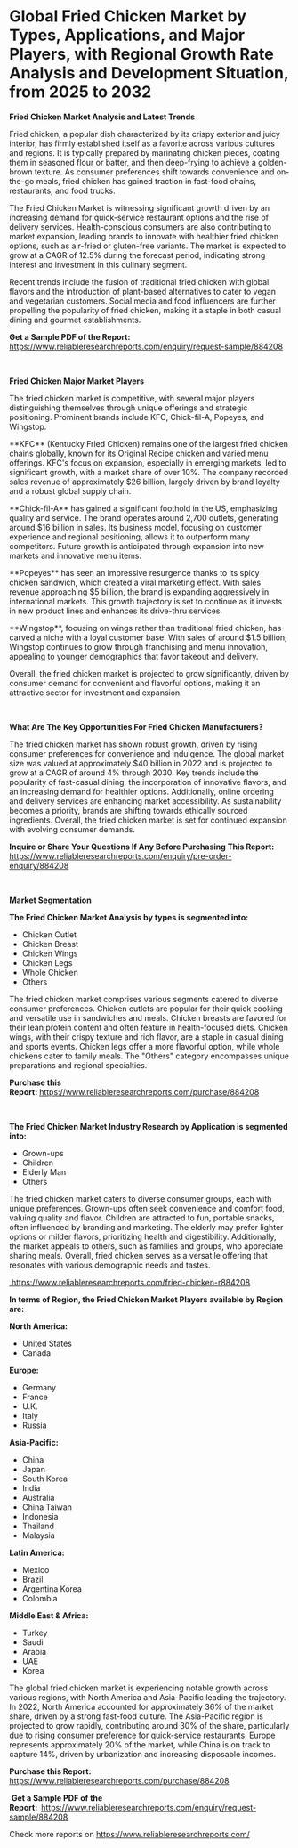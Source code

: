 <p><h1>Global Fried Chicken Market by Types, Applications, and Major Players, with Regional Growth Rate Analysis and Development Situation, from 2025 to 2032</h1></p><p><strong>Fried Chicken Market Analysis and Latest Trends</strong></p>
<p><p>Fried chicken, a popular dish characterized by its crispy exterior and juicy interior, has firmly established itself as a favorite across various cultures and regions. It is typically prepared by marinating chicken pieces, coating them in seasoned flour or batter, and then deep-frying to achieve a golden-brown texture. As consumer preferences shift towards convenience and on-the-go meals, fried chicken has gained traction in fast-food chains, restaurants, and food trucks.</p><p>The Fried Chicken Market is witnessing significant growth driven by an increasing demand for quick-service restaurant options and the rise of delivery services. Health-conscious consumers are also contributing to market expansion, leading brands to innovate with healthier fried chicken options, such as air-fried or gluten-free variants. The market is expected to grow at a CAGR of 12.5% during the forecast period, indicating strong interest and investment in this culinary segment.</p><p>Recent trends include the fusion of traditional fried chicken with global flavors and the introduction of plant-based alternatives to cater to vegan and vegetarian customers. Social media and food influencers are further propelling the popularity of fried chicken, making it a staple in both casual dining and gourmet establishments.</p></p>
<p><strong>Get a Sample PDF of the Report:&nbsp;</strong> <a href="https://www.reliableresearchreports.com/enquiry/request-sample/884208?utm_campaign=2146&utm_medium=2&utm_source=Github&utm_content=ia&utm_term=14022025&utm_id=fried-chicken">https://www.reliableresearchreports.com/enquiry/request-sample/884208</a></p>
<p>&nbsp;</p>
<p><strong>Fried Chicken Major Market Players</strong></p>
<p><p>The fried chicken market is competitive, with several major players distinguishing themselves through unique offerings and strategic positioning. Prominent brands include KFC, Chick-fil-A, Popeyes, and Wingstop. </p><p>**KFC** (Kentucky Fried Chicken) remains one of the largest fried chicken chains globally, known for its Original Recipe chicken and varied menu offerings. KFC's focus on expansion, especially in emerging markets, led to significant growth, with a market share of over 10%. The company recorded sales revenue of approximately $26 billion, largely driven by brand loyalty and a robust global supply chain.</p><p>**Chick-fil-A** has gained a significant foothold in the US, emphasizing quality and service. The brand operates around 2,700 outlets, generating around $16 billion in sales. Its business model, focusing on customer experience and regional positioning, allows it to outperform many competitors. Future growth is anticipated through expansion into new markets and innovative menu items.</p><p>**Popeyes** has seen an impressive resurgence thanks to its spicy chicken sandwich, which created a viral marketing effect. With sales revenue approaching $5 billion, the brand is expanding aggressively in international markets. This growth trajectory is set to continue as it invests in new product lines and enhances its drive-thru services.</p><p>**Wingstop**, focusing on wings rather than traditional fried chicken, has carved a niche with a loyal customer base. With sales of around $1.5 billion, Wingstop continues to grow through franchising and menu innovation, appealing to younger demographics that favor takeout and delivery.</p><p>Overall, the fried chicken market is projected to grow significantly, driven by consumer demand for convenient and flavorful options, making it an attractive sector for investment and expansion.</p></p>
<p>&nbsp;</p>
<p><strong>What Are The Key Opportunities For Fried Chicken Manufacturers?</strong></p>
<p><p>The fried chicken market has shown robust growth, driven by rising consumer preferences for convenience and indulgence. The global market size was valued at approximately $40 billion in 2022 and is projected to grow at a CAGR of around 4% through 2030. Key trends include the popularity of fast-casual dining, the incorporation of innovative flavors, and an increasing demand for healthier options. Additionally, online ordering and delivery services are enhancing market accessibility. As sustainability becomes a priority, brands are shifting towards ethically sourced ingredients. Overall, the fried chicken market is set for continued expansion with evolving consumer demands.</p></p>
<p><strong>Inquire or Share Your Questions If Any Before Purchasing This Report:</strong> <a href="https://www.reliableresearchreports.com/enquiry/pre-order-enquiry/884208?utm_campaign=2146&utm_medium=2&utm_source=Github&utm_content=ia&utm_term=14022025&utm_id=fried-chicken">https://www.reliableresearchreports.com/enquiry/pre-order-enquiry/884208</a></p>
<p>&nbsp;</p>
<p><strong>Market Segmentation</strong></p>
<p><strong>The Fried Chicken Market Analysis by types is segmented into:</strong></p>
<p><ul><li>Chicken Cutlet</li><li>Chicken Breast</li><li>Chicken Wings</li><li>Chicken Legs</li><li>Whole Chicken</li><li>Others</li></ul></p>
<p><p>The fried chicken market comprises various segments catered to diverse consumer preferences. Chicken cutlets are popular for their quick cooking and versatile use in sandwiches and meals. Chicken breasts are favored for their lean protein content and often feature in health-focused diets. Chicken wings, with their crispy texture and rich flavor, are a staple in casual dining and sports events. Chicken legs offer a more flavorful option, while whole chickens cater to family meals. The "Others" category encompasses unique preparations and regional specialties.</p></p>
<p><strong>Purchase this Report:&nbsp;</strong><a href="https://www.reliableresearchreports.com/purchase/884208?utm_campaign=2146&utm_medium=2&utm_source=Github&utm_content=ia&utm_term=14022025&utm_id=fried-chicken">https://www.reliableresearchreports.com/purchase/884208</a></p>
<p>&nbsp;</p>
<p><strong>The Fried Chicken Market Industry Research by Application is segmented into:</strong></p>
<p><ul><li>Grown-ups</li><li>Children</li><li>Elderly Man</li><li>Others</li></ul></p>
<p><p>The fried chicken market caters to diverse consumer groups, each with unique preferences. Grown-ups often seek convenience and comfort food, valuing quality and flavor. Children are attracted to fun, portable snacks, often influenced by branding and marketing. The elderly may prefer lighter options or milder flavors, prioritizing health and digestibility. Additionally, the market appeals to others, such as families and groups, who appreciate sharing meals. Overall, fried chicken serves as a versatile offering that resonates with various demographic needs and tastes.</p></p>
<p><a href="https://www.reliableresearchreports.com/fried-chicken-r884208?utm_campaign=2146&utm_medium=2&utm_source=Github&utm_content=ia&utm_term=14022025&utm_id=fried-chicken">&nbsp;https://www.reliableresearchreports.com/fried-chicken-r884208</a></p>
<p><strong>In terms of Region, the Fried Chicken Market Players available by Region are:</strong></p>
<p>
    <p> <strong> North America: </strong>
        <ul>
            <li>United States</li>
            <li>Canada</li>
        </ul>
        </p> 
    <p> <strong> Europe: </strong>
        <ul>
            <li>Germany</li>
            <li>France</li>
            <li>U.K.</li>
            <li>Italy</li>
            <li>Russia</li>
        </ul>
        </p> 
    <p> <strong> Asia-Pacific: </strong>
        <ul>
            <li>China</li>
            <li>Japan</li>
            <li>South Korea</li>
            <li>India</li>
            <li>Australia</li>
            <li>China Taiwan</li>
            <li>Indonesia</li>
            <li>Thailand</li>
            <li>Malaysia</li>
        </ul>
        </p> 
    <p> <strong> Latin America: </strong>
        <ul>
            <li>Mexico</li>
            <li>Brazil</li>
            <li>Argentina Korea</li>
            <li>Colombia</li>
        </ul>
        </p> 
    <p> <strong> Middle East & Africa: </strong>
        <ul>
            <li>Turkey</li>
            <li>Saudi</li>
            <li>Arabia</li>
            <li>UAE</li>
            <li>Korea</li>
        </ul>
    </p>
    </p>
<p><p>The global fried chicken market is experiencing notable growth across various regions, with North America and Asia-Pacific leading the trajectory. In 2022, North America accounted for approximately 36% of the market share, driven by a strong fast-food culture. The Asia-Pacific region is projected to grow rapidly, contributing around 30% of the share, particularly due to rising consumer preference for quick-service restaurants. Europe represents approximately 20% of the market, while China is on track to capture 14%, driven by urbanization and increasing disposable incomes.</p></p>
<p><strong>Purchase this Report: </strong><a href="https://www.reliableresearchreports.com/purchase/884208?utm_campaign=2146&utm_medium=2&utm_source=Github&utm_content=ia&utm_term=14022025&utm_id=fried-chicken">https://www.reliableresearchreports.com/purchase/884208</a></p>
<p>&nbsp;<strong>Get a Sample PDF of the Report:&nbsp;&nbsp;</strong><a href="https://www.reliableresearchreports.com/enquiry/request-sample/884208?utm_campaign=2146&utm_medium=2&utm_source=Github&utm_content=ia&utm_term=14022025&utm_id=fried-chicken">https://www.reliableresearchreports.com/enquiry/request-sample/884208</a></p>
<p><strong></strong></p>
<p>Check more reports on <a href="https://www.reliableresearchreports.com/?utm_campaign=2146&utm_medium=2&utm_source=Github&utm_content=ia&utm_term=14022025&utm_id=fried-chicken">https://www.reliableresearchreports.com/</a></p>